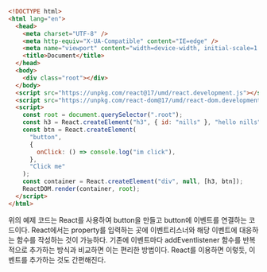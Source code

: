 ```html
<!DOCTYPE html>
<html lang="en">
  <head>
    <meta charset="UTF-8" />
    <meta http-equiv="X-UA-Compatible" content="IE=edge" />
    <meta name="viewport" content="width=device-width, initial-scale=1.0" />
    <title>Document</title>
  </head>
  <body>
    <div class="root"></div>
  </body>
  <script src="https://unpkg.com/react@17/umd/react.development.js"></script>
  <script src="https://unpkg.com/react-dom@17/umd/react-dom.development.js"></script>
  <script>
    const root = document.querySelector(".root");
    const h3 = React.createElement("h3", { id: "nills" }, "hello nills");
    const btn = React.createElement(
      "button",
      {
        onClick: () => console.log("im click"),
      },
      "Click me"
    );
    const container = React.createElement("div", null, [h3, btn]);
    ReactDOM.render(container, root);
  </script>
</html>
```

위의 예제 코드는 React를 사용하여 button을 만들고 button에 이벤트를 연결하는 코드이다. React에서는 property를 입력하는 곳에 이벤트리스너와 해당 이벤트에 대응하는 함수를 작성하는 것이 가능하다.
기존에 이벤트마다 addEventlistener 함수를 반복적으로 추가하는 방식과 비교하면 이는 편리한 방법이다. React를 이용하면 이렇듯, 이벤트를 추가하는 것도 간편해진다.
